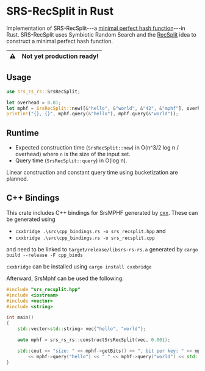 # SRS-RecSplit in Rust
Implementation of SRS-RecSplit---a [minimal perfect hash function](https://en.wikipedia.org/wiki/Perfect_hash_function#Minimal_perfect_hash_function)---in Rust.
SRS-RecSplit uses Symbiotic Random Search and the [RecSplit](https://arxiv.org/abs/1910.06416) idea to construct a minimal perfect hash function.

| ⚠️   | Not yet production ready! |
| --- | ------------------------- |

## Usage
```rust
use srs_rs_rs::SrsRecSplit;

let overhead = 0.01;
let mphf = SrsRecSplit::new([&"hello", &"world", &"42", &"mphf"], overhead);
println!("{}, {}", mphf.query(&"hello"), mphf.query(&"world"));
```

## Runtime
- Expected construction time (`SrsRecSplit::new`) in O(n^3/2 log n / overhead) where `n` is the size of the input set.
- Query time (`SrsRecSplit::query`) in O(log n).

Linear construction and constant query time using bucketization are planned.


## C++ Bindings
This crate includes C++ bindings for SrsMPHF generated by [cxx](https://cxx.rs/index.html).
These can be generated using 
- `cxxbridge .\src\cpp_bindings.rs -o srs_recsplit.hpp` and
- `cxxbridge .\src\cpp_bindings.rs -o srs_recsplit.cpp`

and need to be linked to `target/release/libsrs-rs-rs.a` generated by `cargo build --release -F cpp_binds`

`cxxbridge` can be installed using `cargo install cxxbridge`


Afterward, SrsMphf can be used the following:
```c++
#include "srs_recsplit.hpp"
#include <iostream>
#include <vector>
#include <string>

int main()
{
    std::vector<std::string> vec{"hello", "world"};

    auto mphf = srs_rs_rs::constructSrsRecSplit(vec, 0.001);

    std::cout << "size: " << mphf->getBits() << ", bit per key: " << mphf->getBitsPerKey() << ", hashes: " 
        << mphf->query("hello") << " " << mphf->query("world") << std::endl;
}

```
